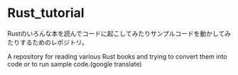 # Rust_tutorial
Rustのいろんな本を読んでコードに起こしてみたりサンプルコードを動かしてみたりするためのレポジトリ。

A repository for reading various Rust books and trying to convert them into code or to run sample code.(google translate)

